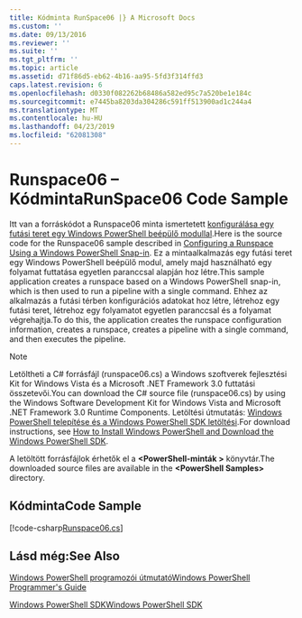 ```yaml
---
title: Kódminta RunSpace06 |} A Microsoft Docs
ms.custom: ''
ms.date: 09/13/2016
ms.reviewer: ''
ms.suite: ''
ms.tgt_pltfrm: ''
ms.topic: article
ms.assetid: d71f86d5-eb62-4b16-aa95-5fd3f314ffd3
caps.latest.revision: 6
ms.openlocfilehash: d0330f082262b68486a582ed95c7a520be1e184c
ms.sourcegitcommit: e7445ba8203da304286c591ff513900ad1c244a4
ms.translationtype: MT
ms.contentlocale: hu-HU
ms.lasthandoff: 04/23/2019
ms.locfileid: "62081308"
---
```

# <a name="runspace06-code-sample"></a><span data-ttu-id="4a9ac-102">Runspace06 – Kódminta</span><span class="sxs-lookup"><span data-stu-id="4a9ac-102">RunSpace06 Code Sample</span></span>

<span data-ttu-id="4a9ac-103">Itt van a forráskódot a Runspace06 minta ismertetett [konfigurálása egy futási teret egy Windows PowerShell beépülő modullal](http://msdn.microsoft.com/en-us/a7289ee8-9732-49ee-91c7-d533e9538b83).</span><span class="sxs-lookup"><span data-stu-id="4a9ac-103">Here is the source code for the Runspace06 sample described in [Configuring a Runspace Using a Windows PowerShell Snap-in](http://msdn.microsoft.com/en-us/a7289ee8-9732-49ee-91c7-d533e9538b83).</span></span> <span data-ttu-id="4a9ac-104">Ez a mintaalkalmazás egy futási teret egy Windows PowerShell beépülő modul, amely majd használható egy folyamat futtatása egyetlen paranccsal alapján hoz létre.</span><span class="sxs-lookup"><span data-stu-id="4a9ac-104">This sample application creates a runspace based on a Windows PowerShell snap-in, which is then used to run a pipeline with a single command.</span></span> <span data-ttu-id="4a9ac-105">Ehhez az alkalmazás a futási térben konfigurációs adatokat hoz létre, létrehoz egy futási teret, létrehoz egy folyamatot egyetlen paranccsal és a folyamat végrehajtja.</span><span class="sxs-lookup"><span data-stu-id="4a9ac-105">To do this, the application creates the runspace configuration information, creates a runspace, creates a pipeline with a single command, and then executes the pipeline.</span></span>

> [!NOTE]
> <span data-ttu-id="4a9ac-106">Letöltheti a C# forrásfájl (runspace06.cs) a Windows szoftverek fejlesztési Kit for Windows Vista és a Microsoft .NET Framework 3.0 futtatási összetevői.</span><span class="sxs-lookup"><span data-stu-id="4a9ac-106">You can download the C# source file (runspace06.cs) by using the Windows Software Development Kit for Windows Vista and Microsoft .NET Framework 3.0 Runtime Components.</span></span> <span data-ttu-id="4a9ac-107">Letöltési útmutatás: [Windows PowerShell telepítése és a Windows PowerShell SDK letöltési](/powershell/developer/installing-the-windows-powershell-sdk).</span><span class="sxs-lookup"><span data-stu-id="4a9ac-107">For download instructions, see [How to Install Windows PowerShell and Download the Windows PowerShell SDK](/powershell/developer/installing-the-windows-powershell-sdk).</span></span>
>
> <span data-ttu-id="4a9ac-108">A letöltött forrásfájlok érhetők el a  **\<PowerShell-minták >** könyvtár.</span><span class="sxs-lookup"><span data-stu-id="4a9ac-108">The downloaded source files are available in the **\<PowerShell Samples>** directory.</span></span>

## <a name="code-sample"></a><span data-ttu-id="4a9ac-109">Kódminta</span><span class="sxs-lookup"><span data-stu-id="4a9ac-109">Code Sample</span></span>

[!code-csharp[Runspace06.cs](../../powershell-sdk-samples/SDK-2.0/csharp/Runspace06/Runspace06.cs#L11-L85 "Runspace06.cs")]

## <a name="see-also"></a><span data-ttu-id="4a9ac-110">Lásd még:</span><span class="sxs-lookup"><span data-stu-id="4a9ac-110">See Also</span></span>

[<span data-ttu-id="4a9ac-111">Windows PowerShell programozói útmutató</span><span class="sxs-lookup"><span data-stu-id="4a9ac-111">Windows PowerShell Programmer's Guide</span></span>](./windows-powershell-programmer-s-guide.md)

[<span data-ttu-id="4a9ac-112">Windows PowerShell SDK</span><span class="sxs-lookup"><span data-stu-id="4a9ac-112">Windows PowerShell SDK</span></span>](../windows-powershell-reference.md)